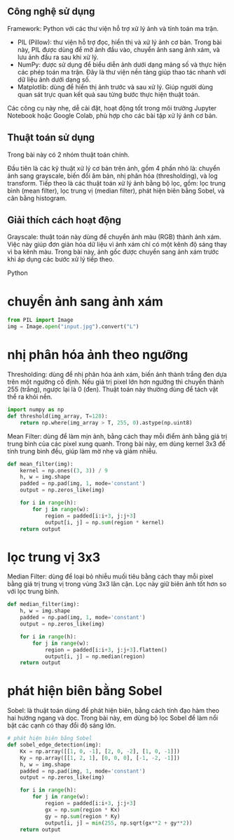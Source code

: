 ## Công nghệ sử dụng
Framework: Python với các thư viện hỗ trợ xử lý ảnh và tính toán ma trận.
- PIL (Pillow): thư viện hỗ trợ đọc, hiển thị và xử lý ảnh cơ bản. Trong bài này, PIL được dùng để mở ảnh đầu vào, chuyển ảnh sang ảnh xám, và lưu ảnh đầu ra sau khi xử lý.
- NumPy: được sử dụng để biểu diễn ảnh dưới dạng mảng số và thực hiện các phép toán ma trận. Đây là thư viện nền tảng giúp thao tác nhanh với dữ liệu ảnh dưới dạng số.
- Matplotlib: dùng để hiển thị ảnh trước và sau xử lý. Giúp người dùng quan sát trực quan kết quả sau từng bước thực hiện thuật toán.
  
Các công cụ này nhẹ, dễ cài đặt, hoạt động tốt trong môi trường Jupyter Notebook hoặc Google Colab, phù hợp cho các bài tập xử lý ảnh cơ bản.
## Thuật toán sử dụng

Trong bài này có 2 nhóm thuật toán chính.

Đầu tiên là các kỹ thuật xử lý cơ bản trên ảnh, gồm 4 phần nhỏ là: chuyển ảnh sang grayscale, biến đổi âm bản, nhị phân hóa (thresholding), và log transform.
Tiếp theo là các thuật toán xử lý ảnh bằng bộ lọc, gồm: lọc trung bình (mean filter), lọc trung vị (median filter), phát hiện biên bằng Sobel, và cân bằng histogram.
## Giải thích cách hoạt động

Grayscale: thuật toán này dùng để chuyển ảnh màu (RGB) thành ảnh xám. Việc này giúp đơn giản hóa dữ liệu vì ảnh xám chỉ có một kênh độ sáng thay vì ba kênh màu. Trong bài này, ảnh gốc được chuyển sang ảnh xám trước khi áp dụng các bước xử lý tiếp theo.

Python

# chuyển ảnh sang ảnh xám
```python
from PIL import Image
img = Image.open("input.jpg").convert("L")
```
# nhị phân hóa ảnh theo ngưỡng
Thresholding: dùng để nhị phân hóa ảnh xám, biến ảnh thành trắng đen dựa trên một ngưỡng cố định. Nếu giá trị pixel lớn hơn ngưỡng thì chuyển thành 255 (trắng), ngược lại là 0 (đen). Thuật toán này thường dùng để tách vật thể ra khỏi nền.
```python
import numpy as np
def threshold(img_array, T=128):
    return np.where(img_array > T, 255, 0).astype(np.uint8)
```

Mean Filter: dùng để làm mịn ảnh, bằng cách thay mỗi điểm ảnh bằng giá trị trung bình của các pixel xung quanh. Trong bài này, em dùng kernel 3x3 để tính trung bình đều, giúp làm mờ nhẹ và giảm nhiễu.
```python
def mean_filter(img):
    kernel = np.ones((3, 3)) / 9
    h, w = img.shape
    padded = np.pad(img, 1, mode='constant')
    output = np.zeros_like(img)

    for i in range(h):
        for j in range(w):
            region = padded[i:i+3, j:j+3]
            output[i, j] = np.sum(region * kernel)
    return output
```
# lọc trung vị 3x3
Median Filter: dùng để loại bỏ nhiễu muối tiêu bằng cách thay mỗi pixel bằng giá trị trung vị trong vùng 3x3 lân cận. Lọc này giữ biên ảnh tốt hơn so với lọc trung bình.
```python
def median_filter(img):
    h, w = img.shape
    padded = np.pad(img, 1, mode='constant')
    output = np.zeros_like(img)

    for i in range(h):
        for j in range(w):
            region = padded[i:i+3, j:j+3].flatten()
            output[i, j] = np.median(region)
    return output
```
# phát hiện biên bằng Sobel
Sobel: là thuật toán dùng để phát hiện biên, bằng cách tính đạo hàm theo hai hướng ngang và dọc. Trong bài này, em dùng bộ lọc Sobel để làm nổi bật các cạnh có thay đổi độ sáng lớn.
```python
# phát hiện biên bằng Sobel
def sobel_edge_detection(img):
    Kx = np.array([[1, 0, -1], [2, 0, -2], [1, 0, -1]])
    Ky = np.array([[1, 2, 1], [0, 0, 0], [-1, -2, -1]])
    h, w = img.shape
    padded = np.pad(img, 1, mode='constant')
    output = np.zeros_like(img)

    for i in range(h):
        for j in range(w):
            region = padded[i:i+3, j:j+3]
            gx = np.sum(region * Kx)
            gy = np.sum(region * Ky)
            output[i, j] = min(255, np.sqrt(gx**2 + gy**2))
    return output
```
